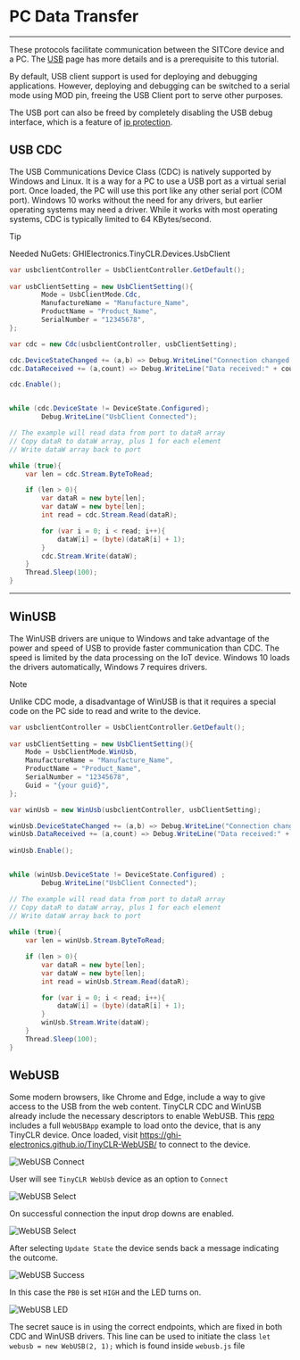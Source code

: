 # PC Data Transfer
---
These protocols facilitate communication between the SITCore device and a PC. The [USB](usb.md) page has more details and is a prerequisite to this tutorial.

By default, USB client support is used for deploying and debugging applications. However, deploying and debugging can be switched to a serial mode using MOD pin, freeing the USB Client port to serve other purposes.

 The USB port can also be freed by completely disabling the USB debug interface, which is a feature of [ip protection](ip-protection.md).

## USB CDC
The USB Communications Device Class (CDC) is natively supported by Windows and Linux. It is a way for a PC to use a USB port as a virtual serial port. Once loaded, the PC will use this port like any other serial port (COM port). Windows 10 works without the need for any drivers, but earlier operating systems may need a driver. While it works with most operating systems, CDC is typically limited to 64 KBytes/second.

> [!TIP]
> Needed NuGets: GHIElectronics.TinyCLR.Devices.UsbClient

```cs
var usbclientController = UsbClientController.GetDefault();
    
var usbClientSetting = new UsbClientSetting(){
        Mode = UsbClientMode.Cdc,
        ManufactureName = "Manufacture_Name",
        ProductName = "Product_Name",
        SerialNumber = "12345678",            
};

var cdc = new Cdc(usbclientController, usbClientSetting);

cdc.DeviceStateChanged += (a,b) => Debug.WriteLine("Connection changed."); 
cdc.DataReceived += (a,count) => Debug.WriteLine("Data received:" + count);

cdc.Enable();


while (cdc.DeviceState != DeviceState.Configured);
        Debug.WriteLine("UsbClient Connected");

// The example will read data from port to dataR array
// Copy dataR to dataW array, plus 1 for each element
// Write dataW array back to port

while (true){
    var len = cdc.Stream.ByteToRead;

    if (len > 0){
        var dataR = new byte[len];
        var dataW = new byte[len];
        int read = cdc.Stream.Read(dataR);

        for (var i = 0; i < read; i++){
            dataW[i] = (byte)(dataR[i] + 1);
        }
        cdc.Stream.Write(dataW);
    }
    Thread.Sleep(100);
}

```

---

## WinUSB
The WinUSB drivers are unique to Windows and take advantage of the power and speed of USB to provide faster communication than CDC. The speed is limited by the data processing on the IoT device. Windows 10 loads the drivers automatically, Windows 7 requires drivers.

> [!NOTE]
> Unlike CDC mode, a disadvantage of WinUSB is that it requires a special code on the PC side to read and write to the device.

```cs
var usbclientController = UsbClientController.GetDefault();
    
var usbClientSetting = new UsbClientSetting(){
    Mode = UsbClientMode.WinUsb,
    ManufactureName = "Manufacture_Name",
    ProductName = "Product_Name",
    SerialNumber = "12345678",
    Guid = "{your guid}",
};

var winUsb = new WinUsb(usbclientController, usbClientSetting);

winUsb.DeviceStateChanged += (a,b) => Debug.WriteLine("Connection changed."); 
winUsb.DataReceived += (a,count) => Debug.WriteLine("Data received:" + count);
                 
winUsb.Enable();


while (winUsb.DeviceState != DeviceState.Configured) ;
        Debug.WriteLine("UsbClient Connected");

// The example will read data from port to dataR array
// Copy dataR to dataW array, plus 1 for each element
// Write dataW array back to port
    
while (true){
    var len = winUsb.Stream.ByteToRead;

    if (len > 0){
        var dataR = new byte[len];
        var dataW = new byte[len];
        int read = winUsb.Stream.Read(dataR);

        for (var i = 0; i < read; i++){
            dataW[i] = (byte)(dataR[i] + 1);
        }
        winUsb.Stream.Write(dataW);
    }
    Thread.Sleep(100);
}
```
## WebUSB
Some modern browsers, like Chrome and Edge, include a way to give access to the USB from the web content. TinyCLR CDC and WinUSB already include the necessary descriptors to enable WebUSB. This [repo]( https://github.com/ghi-electronics/TinyCLR-WebUSB) includes a full `WebUSBApp` example to load onto the device, that is any TinyCLR device. Once loaded, visit https://ghi-electronics.github.io/TinyCLR-WebUSB/ to connect to the device.

![WebUSB Connect](images/webusb-connect.jpg)

User will see `TinyCLR WebUsb` device as an option to `Connect`

![WebUSB Select](images/webusb-select.jpg)

On successful connection the input drop downs are enabled. 

![WebUSB Select](images/webusb-pin-select.jpg)

After selecting `Update State` the device sends back a message indicating the outcome. 

![WebUSB Success](images/webusb-success.jpg)

In this case the `PB0` is set `HIGH` and the LED turns on.

![WebUSB LED](images/webusb-dev.jpg)

The secret sauce is in using the correct endpoints, which are fixed in both CDC and WinUSB drivers. This line can be used to initiate the class `let webusb = new WebUSB(2, 1);` which is found inside `webusb.js` file



